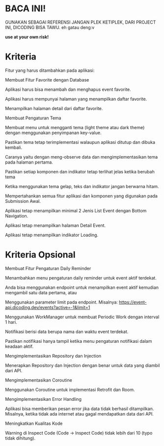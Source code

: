 # BACA INI!
GUNAKAN SEBAGAI REFERENSI JANGAN PLEK KETIPLEK, DARI PROJECT INI, DICODING BISA TAWU. eh gatau deng:v

**use at your own risk!**

# Kriteria
Fitur yang harus ditambahkan pada aplikasi:

Membuat Fitur Favorite dengan Database

Aplikasi harus bisa menambah dan menghapus event favorite.

Aplikasi harus mempunyai halaman yang menampilkan daftar favorite.

Menampilkan halaman detail dari daftar favorite.

Membuat Pengaturan Tema

Membuat menu untuk mengganti tema (light theme atau dark theme) dengan menggunakan penyimpanan key-value.

Pastikan tema tetap terimplementasi walaupun aplikasi ditutup dan dibuka kembali. 

Caranya yaitu dengan meng-observe data dan mengimplementasikan tema pada halaman pertama.

Pastikan setiap komponen dan indikator tetap terlihat jelas ketika berubah tema

Ketika menggunakan tema gelap, teks dan indikator jangan berwarna hitam.

Mempertahankan semua fitur aplikasi dan komponen yang digunakan pada Submission Awal.

Aplikasi tetap menampilkan minimal 2 Jenis List Event dengan Bottom Navigation.

Aplikasi tetap menampilkan halaman Detail Event.

Aplikasi tetap menampilkan indikator Loading.

# Kriteria Opsional
Membuat Fitur Pengaturan Daily Reminder

Menambahkan menu pengaturan daily reminder untuk event aktif terdekat.

Anda bisa menggunakan endpoint untuk menampilkan event aktif kemudian mengambil satu data pertama, atau

Menggunakan parameter limit pada endpoint. Misalnya:
https://event-api.dicoding.dev/events?active=-1&limit=1

Menggunakan WorkManager untuk membuat Periodic Work dengan interval 1 hari.

Notifikasi berisi data berupa nama dan waktu event terdekat.

Pastikan notifikasi hanya tampil ketika menu pengaturan notifikasi dalam keadaan aktif.

Mengimplementasikan Repository dan Injection

Menerapkan Repository dan Injection dengan benar untuk data yang diambil dari API. 

Mengimplementasikan Coroutine

Menggunakan Coroutine untuk implementasi Retrofit dan Room.

Mengimplementasikan Error Handling

Aplikasi bisa memberikan pesan error jika data tidak berhasil ditampilkan. Misalnya, ketika tidak ada internet atau gagal mendapatkan data dari API.

Meningkatkan Kualitas Kode

Warning di Inspect Code (Code → Inspect Code) tidak lebih dari 10 (typo tidak dihitung).
